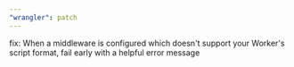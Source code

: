 ```yaml
---
"wrangler": patch
---
```


fix: When a middleware is configured which doesn't support your Worker's script format, fail early with a helpful error message
